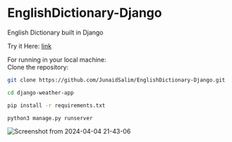 # EnglishDictionary-Django
 English Dictionary built in Django

Try it Here:  <a href = "http://junaidsaleem.pythonanywhere.com/">link</a>

For running in your local machine:<br>
Clone the repository:
   ```bash
   git clone https://github.com/JunaidSalim/EnglishDictionary-Django.git

   cd django-weather-app

   pip install -r requirements.txt

   python3 manage.py runserver
```


![Screenshot from 2024-04-04 21-43-06](https://github.com/JunaidSalim/EnglishDictionary-Django/assets/115392538/97acdfb6-5269-4802-8e4a-fface685a1da)
